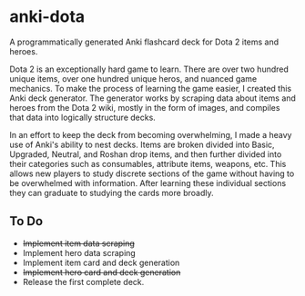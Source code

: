 # anki-dota
A programmatically generated Anki flashcard deck for Dota 2 items and heroes. 

Dota 2 is an exceptionally hard game to learn. There are over two hundred unique items, over one hundred unique heros, and nuanced game mechanics.
To make the process of learning the game easier, I created this Anki deck generator. The generator works by scraping data about items and heroes from the Dota 2 wiki,
mostly in the form of images, and compiles that data into logically structure decks.

In an effort to keep the deck from becoming overwhelming, I made a heavy use of Anki's ability to nest decks. Items are broken divided into Basic, Upgraded, Neutral, and Roshan drop items, and then further divided into their categories such as consumables, attribute items, weapons, etc. This allows new players to study discrete sections of the game without having to be overwhelmed with information. After learning these individual sections they can graduate to studying the cards more broadly. 

## To Do

* ~~Implement item data scraping~~
* Implement hero data scraping
* Implement item card and deck generation
* ~~Implement hero card and deck generation~~
* Release the first complete deck.

